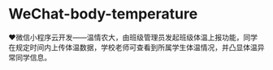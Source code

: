 # WeChat-body-temperature
❤微信小程序云开发——温情农大，由班级管理员发起班级体温上报功能，同学在规定时间内上传体温数据，学校老师可查看到所属学生体温情况，并凸显体温异常同学信息。
